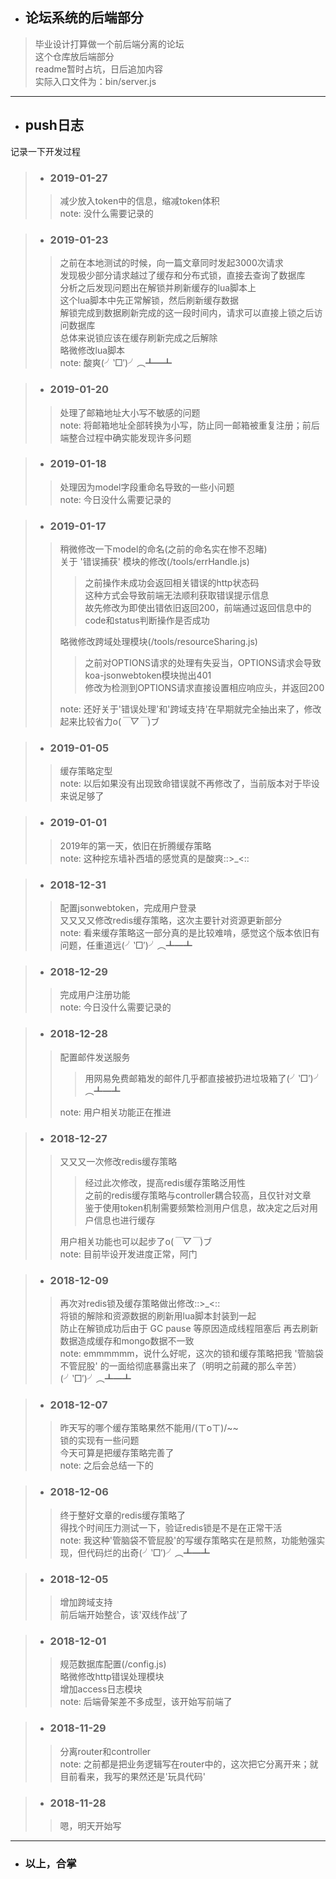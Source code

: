 - ## 论坛系统的后端部分
> 毕业设计打算做一个前后端分离的论坛</br>
> 这个仓库放后端部分</br>
> readme暂时占坑，日后追加内容</br>
> 实际入口文件为：bin/server.js
---

- ## push日志
记录一下开发过程
> - ### 2019-01-27
>> 减少放入token中的信息，缩减token体积</br>
>> note: 没什么需要记录的

> - ### 2019-01-23
>> 之前在本地测试的时候，向一篇文章同时发起3000次请求</br>
>> 发现极少部分请求越过了缓存和分布式锁，直接去查询了数据库</br>
>> 分析之后发现问题出在解锁并刷新缓存的lua脚本上</br>
>> 这个lua脚本中先正常解锁，然后刷新缓存数据</br>
>> 解锁完成到数据刷新完成的这一段时间内，请求可以直接上锁之后访问数据库</br>
>> 总体来说锁应该在缓存刷新完成之后解除</br>
>> 略微修改lua脚本</br>
>> note: 酸爽(╯‵□′)╯︵┻━┻

> - ### 2019-01-20
>> 处理了邮箱地址大小写不敏感的问题</br>
>> note: 将邮箱地址全部转换为小写，防止同一邮箱被重复注册；前后端整合过程中确实能发现许多问题

> - ### 2019-01-18
>> 处理因为model字段重命名导致的一些小问题</br>
>> note: 今日没什么需要记录的

> - ### 2019-01-17
>> 稍微修改一下model的命名(之前的命名实在惨不忍睹)</br>
>> 关于 '错误捕获' 模块的修改(/tools/errHandle.js)
>>> 之前操作未成功会返回相关错误的http状态码</br>
>>> 这种方式会导致前端无法顺利获取错误提示信息</br>
>>> 故先修改为即使出错依旧返回200，前端通过返回信息中的code和status判断操作是否成功</br>
>>
>> 略微修改跨域处理模块(/tools/resourceSharing.js)
>>> 之前对OPTIONS请求的处理有失妥当，OPTIONS请求会导致koa-jsonwebtoken模块抛出401</br>
>>> 修改为检测到OPTIONS请求直接设置相应响应头，并返回200
>>
>> note: 还好关于'错误处理'和'跨域支持'在早期就完全抽出来了，修改起来比较省力o(*￣▽￣*)ブ


> - ### 2019-01-05
>> 缓存策略定型</br>
>> note: 以后如果没有出现致命错误就不再修改了，当前版本对于毕设来说足够了

> - ### 2019-01-01
>> 2019年的第一天，依旧在折腾缓存策略</br>
>> note: 这种挖东墙补西墙的感觉真的是酸爽::>_<::

> - ### 2018-12-31
>> 配置jsonwebtoken，完成用户登录</br>
>> 又又又又修改redis缓存策略，这次主要针对资源更新部分</br>
>> note: 看来缓存策略这一部分真的是比较难啃，感觉这个版本依旧有问题，任重道远(╯‵□′)╯︵┻━┻

> - ### 2018-12-29
>> 完成用户注册功能</br>
>> note: 今日没什么需要记录的

> - ### 2018-12-28
>> 配置邮件发送服务</br>
>>> 用网易免费邮箱发的邮件几乎都直接被扔进垃圾箱了(╯‵□′)╯︵┻━┻
>>
>> note: 用户相关功能正在推进</br>

> - ### 2018-12-27
>> 又又又一次修改redis缓存策略</br>
>>> 经过此次修改，提高redis缓存策略泛用性</br>
>>> 之前的redis缓存策略与controller耦合较高，且仅针对文章</br>
>>> 鉴于使用token机制需要频繁检测用户信息，故决定之后对用户信息也进行缓存</br>
>>
>> 用户相关功能也可以起步了o(*￣▽￣*)ブ</br>
>> note: 目前毕设开发进度正常，阿门

> - ### 2018-12-09
>> 再次对redis锁及缓存策略做出修改::>_<::</br>
>> 将锁的解除和资源数据的刷新用lua脚本封装到一起</br>
>> 防止在解锁成功后由于 GC pause 等原因造成线程阻塞后 再去刷新数据造成缓存和mongo数据不一致</br>
>> note: emmmmmm，说什么好呢，这次的锁和缓存策略把我 '管脑袋不管屁股' 的一面给彻底暴露出来了（明明之前藏的那么辛苦）(╯‵□′)╯︵┻━┻

> - ### 2018-12-07
>> 昨天写的哪个缓存策略果然不能用/(ㄒoㄒ)/~~</br>
>> 锁的实现有一些问题</br>
>> 今天可算是把缓存策略完善了</br>
>> note: 之后会总结一下的

> - ### 2018-12-06
>> 终于整好文章的redis缓存策略了</br>
>> 得找个时间压力测试一下，验证redis锁是不是在正常干活</br>
>> note: 我这种'管脑袋不管屁股'的写缓存策略实在是煎熬，功能勉强实现，但代码烂的出奇(╯‵□′)╯︵┻━┻

> - ### 2018-12-05
>> 增加跨域支持</br>
>> 前后端开始整合，该'双线作战'了

> - ### 2018-12-01
>> 规范数据库配置(/config.js)</br>
>> 略微修改http错误处理模块</br>
>> 增加access日志模块</br>
>> note: 后端骨架差不多成型，该开始写前端了

> - ### 2018-11-29
>> 分离router和controller</br>
>> note: 之前都是把业务逻辑写在router中的，这次把它分离开来；就目前看来，我写的果然还是'玩具代码'

> - ### 2018-11-28
>> 嗯，明天开始写
---

- ### 以上，合掌
